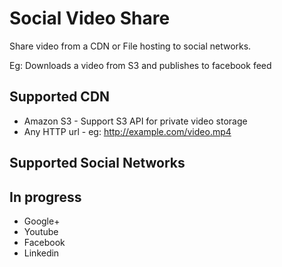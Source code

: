 # Social Video Share

Share video from a CDN or File hosting to social networks. 

Eg: Downloads a video from S3 and publishes to facebook feed

## Supported CDN

* Amazon S3       - Support S3 API for private video storage
* Any HTTP url    - eg: http://example.com/video.mp4 

## Supported Social Networks

## In progress
* Google+
* Youtube
* Facebook
* Linkedin